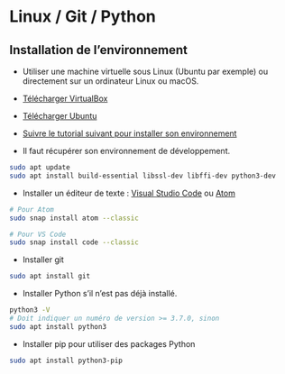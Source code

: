 # Linux / Git / Python

## Installation de l’environnement

- Utiliser une machine virtuelle sous Linux (Ubuntu par exemple) ou directement sur un ordinateur Linux ou macOS.
- [Télécharger VirtualBox](https://www.virtualbox.org/)
- [Télécharger Ubuntu](https://ubuntu.com/download/desktop)
- [Suivre le tutorial suivant pour installer son environnement](https://brb.nci.nih.gov/seqtools/installUbuntu.html)

- Il faut récupérer son environnement de développement.

```bash
sudo apt update
sudo apt install build-essential libssl-dev libffi-dev python3-dev
```

- Installer un éditeur de texte : [Visual Studio Code](https://code.visualstudio.com/) ou [Atom](https://atom.io/)

```bash
# Pour Atom
sudo snap install atom --classic

# Pour VS Code
sudo snap install code --classic
```

- Installer git

```bash
sudo apt install git
```

- Installer Python s’il n’est pas déjà installé.

```bash
python3 -V
# Doit indiquer un numéro de version >= 3.7.0, sinon
sudo apt install python3
```

- Installer pip pour utiliser des packages Python

```bash
sudo apt install python3-pip
```
